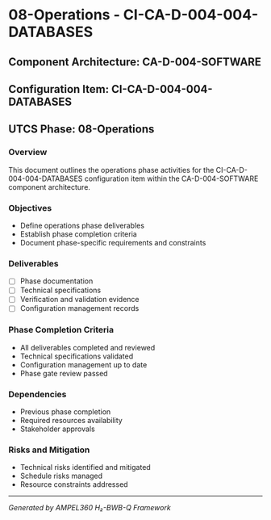 # 08-Operations - CI-CA-D-004-004-DATABASES

## Component Architecture: CA-D-004-SOFTWARE
## Configuration Item: CI-CA-D-004-004-DATABASES
## UTCS Phase: 08-Operations

### Overview
This document outlines the operations phase activities for the CI-CA-D-004-004-DATABASES configuration item within the CA-D-004-SOFTWARE component architecture.

### Objectives
- Define operations phase deliverables
- Establish phase completion criteria
- Document phase-specific requirements and constraints

### Deliverables
- [ ] Phase documentation
- [ ] Technical specifications
- [ ] Verification and validation evidence
- [ ] Configuration management records

### Phase Completion Criteria
- All deliverables completed and reviewed
- Technical specifications validated
- Configuration management up to date
- Phase gate review passed

### Dependencies
- Previous phase completion
- Required resources availability
- Stakeholder approvals

### Risks and Mitigation
- Technical risks identified and mitigated
- Schedule risks managed
- Resource constraints addressed

---
*Generated by AMPEL360 H₂-BWB-Q Framework*
